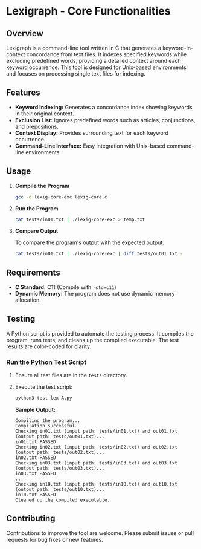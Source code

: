 # **Lexigraph - Core Functionalities**

## **Overview**

Lexigraph is a command-line tool written in C that generates a keyword-in-context concordance from text files. It indexes specified keywords while excluding predefined words, providing a detailed context around each keyword occurrence. This tool is designed for Unix-based environments and focuses on processing single text files for indexing.

## **Features**

- **Keyword Indexing:** Generates a concordance index showing keywords in their original context.
- **Exclusion List:** Ignores predefined words such as articles, conjunctions, and prepositions.
- **Context Display:** Provides surrounding text for each keyword occurrence.
- **Command-Line Interface:** Easy integration with Unix-based command-line environments.

## **Usage**

1. **Compile the Program**

   ```bash
   gcc -o lexig-core-exc lexig-core.c
   ```

2. **Run the Program**

   ```bash
   cat tests/in01.txt | ./lexig-core-exc > temp.txt
   ```

3. **Compare Output**

   To compare the program's output with the expected output:

   ```bash
   cat tests/in01.txt | ./lexig-core-exc | diff tests/out01.txt -
   ```

## **Requirements**

- **C Standard:** C11 (Compile with `-std=c11`)
- **Dynamic Memory:** The program does not use dynamic memory allocation.

## **Testing**

A Python script is provided to automate the testing process. It compiles the program, runs tests, and cleans up the compiled executable. The test results are color-coded for clarity.

### **Run the Python Test Script**

1. Ensure all test files are in the `tests` directory.
2. Execute the test script:

   ```bash
   python3 test-lex-A.py
   ```

   **Sample Output:**

   ```
   Compiling the program...
   Compilation successful.
   Checking in01.txt (input path: tests/in01.txt) and out01.txt (output path: tests/out01.txt)...
   in01.txt PASSED
   Checking in02.txt (input path: tests/in02.txt) and out02.txt (output path: tests/out02.txt)...
   in02.txt PASSED
   Checking in03.txt (input path: tests/in03.txt) and out03.txt (output path: tests/out03.txt)...
   in03.txt PASSED
   ...
   Checking in10.txt (input path: tests/in10.txt) and out10.txt (output path: tests/out10.txt)...
   in10.txt PASSED
   Cleaned up the compiled executable.
   ```

## **Contributing**

Contributions to improve the tool are welcome. Please submit issues or pull requests for bug fixes or new features.
